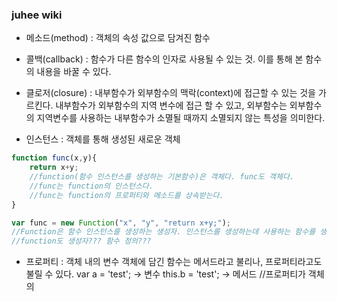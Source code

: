 ### juhee wiki

* 메소드(method) : 객체의 속성 값으로 담겨진 함수
* 콜백(callback) : 함수가 다른 함수의 인자로 사용될 수 있는 것. 이를 통해 본 함수의 내용을 바꿀 수 있다.
* 클로저(closure) : 내부함수가 외부함수의 맥락(context)에 접근할 수 있는 것을 가르킨다. 
내부함수가 외부함수의 지역 변수에 접근 할 수 있고, 외부함수는 외부함수의 지역변수를 사용하는 내부함수가 소멸될 때까지 소멸되지 않는 특성을 의미한다.

* 인스턴스 : 객체를 통해 생성된 새로운 객체

```javascript
function func(x,y){
	return x+y;
	//function(함수 인스턴스를 생성하는 기본함수)은 객체다. func도 객체다.
	//func는 function의 인스턴스다.
	//func는 function의 프로퍼티와 메소드를 상속받는다.
}

var func = new Function("x", "y", "return x+y;");
//Function은 함수 인스턴스를 생성하는 생성자. 인스턴스를 생성하는데 사용하는 함수를 생성자라고 함.
//function도 생성자??? 함수 정의???
```

* 프로퍼티 : 객체 내의 변수
객체에 담긴 함수는 메서드라고 불리나, 프로퍼티라고도 불릴 수 있다.
var a = 'test'; -> 변수
this.b = 'test'; -> 메서드
//프로퍼티가 객체의 